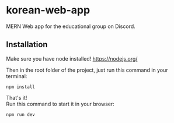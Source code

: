 # korean-web-app
MERN Web app for the educational group on Discord.

## Installation
Make sure you have node installed! https://nodejs.org/

Then in the root folder of the project, just run this command in your terminal:
```
npm install
```

That's it!  
Run this command to start it in your browser:
```
npm run dev
```
